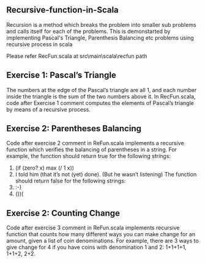 ## Recursive-function-in-Scala

Recursion is a method which breaks the problem into smaller sub problems and calls itself for each of the problems. This is demonstarted by implementing Pascal's Triangle, Parenthesis Balancing etc problems using recursive process in scala 

Please refer RecFun.scala at src\main\scala\recfun path 

## Exercise 1: Pascal’s Triangle

The numbers at the edge of the Pascal’s triangle are all 1, and each number inside the triangle is the sum of the two numbers above it. 
In RecFun.scala, code after Exercise 1 comment computes the elements of Pascal’s triangle by means of a recursive process.

## Exercise 2: Parentheses Balancing

Code after exercise 2 comment in ReFun.scala implements a recursive function which verifies the balancing of parentheses in a string.
For example, the function should return true for the following strings:
1. (if (zero? x) max (/ 1 x))
2. I told him (that it’s not (yet) done). (But he wasn’t listening)
The function should return false for the following strings:
1. :-)
2. ())(

## Exercise 2: Counting Change

Code after exercise 3 comment in ReFun.scala implements recursive function that counts how many different ways you can make change for an amount, given a list of coin denominations. For example, there are 3 ways to give change for 4 if you have coins with denomination 1 and 2: 1+1+1+1, 1+1+2, 2+2.
